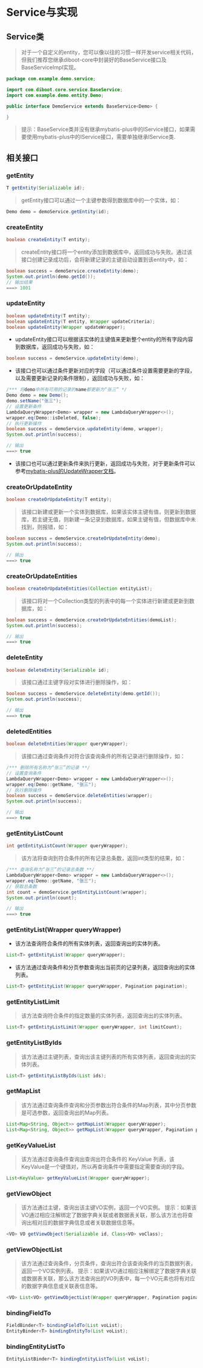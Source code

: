 # Service与实现

## Service类

> 对于一个自定义的entity，您可以像以往的习惯一样开发service相关代码，但我们推荐您继承diboot-core中封装好的BaseService接口及BaseServiceImpl实现。

```java
package com.example.demo.service;

import com.diboot.core.service.BaseService;
import com.example.demo.entity.Demo;

public interface DemoService extends BaseService<Demo> {

}
```

> 提示：BaseService类并没有继承mybatis-plus中的IService接口，如果需要使用mybatis-plus中的IService接口，需要单独继承IService类.

## 相关接口

### getEntity
```java
T getEntity(Serializable id);
```
> getEntity接口可以通过一个主键参数得到数据库中的一个实体，如：
```java
Demo demo = demoService.getEntity(id);
```

### createEntity
```java
boolean createEntity(T entity);
```
> createEntity接口将一个entity添加到数据库中，返回成功与失败。通过该接口创建记录成功后，会将新建记录的主键自动设置到该entity中，如：

```java
boolean success = demoService.createEntity(demo);
System.out.println(demo.getId());
// 输出结果
===> 1001
```

### updateEntity
```java
boolean updateEntity(T entity);
boolean updateEntity(T entity, Wrapper updateCriteria);
boolean updateEntity(Wrapper updateWrapper);
```
* updateEntity接口可以根据该实体的主键值来更新整个entity的所有字段内容到数据库，返回成功与失败，如：
```java
boolean success = demoService.updateEntity(demo);
```

* 该接口也可以通过条件更新对应的字段（可以通过条件设置需要更新的字段，以及需要更新记录的条件限制），返回成功与失败，如：
```java
/*** 将demo中所有可用的记录的name都更新为“张三” */
Demo demo = new Demo();
demo.setName("张三");
// 设置更新条件
LambdaQueryWrapper<Demo> wrapper = new LambdaQueryWrapper<>();
wrapper.eq(Demo::isDeleted, false);
// 执行更新操作
boolean success = demoService.updateEntity(demo, wrapper);
System.out.println(success);

// 输出
===> true
```

* 该接口也可以通过更新条件来执行更新，返回成功与失败，对于更新条件可以参考[mybatis-plus的UpdateWrapper文档](https://mybatis.plus/guide/wrapper.html#updatewrapper)。

### createOrUpdateEntity
```java
boolean createOrUpdateEntity(T entity);
```
> 该接口新建或更新一个实体到数据库，如果该实体主键有值，则更新到数据库，若主键无值，则新建一条记录到数据库，如果主键有值，但数据库中未找到，则报错，如：
```java
boolean success = demoService.createOrUpdateEntity(demo);
System.out.println(success);

// 输出
===> true
```

### createOrUpdateEntities
```java
boolean createOrUpdateEntities(Collection entityList);
```
> 该接口将对一个Collection类型的列表中的每一个实体进行新建或更新到数据库，如：
```java
boolean success = demoService.createOrUpdateEntities(demoList);
System.out.println(success);

// 输出
===> true
```

### deleteEntity
```java
boolean deleteEntity(Serializable id);
```
> 该接口通过主键字段对实体进行删除操作，如：
```java
boolean success = demoService.deleteEntity(demo.getId());
System.out.println(success);

// 输出
===> true
```

### deletedEntities
```java
boolean deleteEntities(Wrapper queryWrapper);
```
> 该接口通过查询条件对符合该查询条件的所有记录进行删除操作，如：
```java
/*** 删除所有名称为“张三”的记录 **/
// 设置查询条件
LambdaQueryWrapper<Demo> wrapper = new LambdaQueryWrapper<>();
wrapper.eq(Demo::getName, "张三");
// 执行删除操作
boolean success = demoService.deleteEntities(wrapper);
System.out.println(success);

// 输出
===> true
```

### getEntityListCount
```java
int getEntityListCount(Wrapper queryWrapper);
```
> 该方法将查询到符合条件的所有记录总条数，返回int类型的结果，如：
```java
/*** 查询名称为“张三”的记录总条数 **/
LambdaQueryWrapper<Demo> wrapper = new LambdaQueryWrapper<>();
wrapper.eq(Demo::getName, "张三");
// 获取总条数
int count = demoService.getEntityListCount(wrapper);
System.out.println(count);

// 输出
===> true
```

### getEntityList(Wrapper queryWrapper)
* 该方法查询符合条件的所有实体列表，返回查询出的实体列表。
```java
List<T> getEntityList(Wrapper queryWrapper);
```

* 该方法通过查询条件和分页参数查询出当前页的记录列表，返回查询出的实体列表。
```java
List<T> getEntityList(Wrapper queryWrapper, Pagination pagination);
```

### getEntityListLimit
> 该方法查询符合条件的指定数量的实体列表，返回查询出的实体列表。
```java
List<T> getEntityListLimit(Wrapper queryWrapper, int limitCount);
```

### getEntityListByIds
> 该方法通过主键列表，查询出该主键列表的所有实体列表，返回查询出的实体列表。
```java
List<T> getEntityListByIds(List ids);
```

### getMapList
> 该方法通过查询条件查询和分页参数出符合条件的Map列表，其中分页参数是可选参数，返回查询出的Map列表。
```java
List<Map<String, Object>> getMapList(Wrapper queryWrapper);
List<Map<String, Object>> getMapList(Wrapper queryWrapper, Pagination pagination);
```

### getKeyValueList
> 该方法通过查询条件查询出查询出符合条件的 KeyValue 列表，该KeyValue是一个键值对，所以再查询条件中需要指定需要查询的字段。
```java
List<KeyValue> getKeyValueList(Wrapper queryWrapper);
```

### getViewObject
> 该方法通过主键，查询出该主键VO实例，返回一个VO实例。
提示：如果该VO通过相应注解绑定了数据字典关联或者数据表关联，那么该方法也将查询出相对应的数据字典信息或者关联数据信息等。
```java
<VO> VO getViewObject(Serializable id, Class<VO> voClass);
```

### getViewObjectList
> 该方法通过查询条件，分页条件，查询出符合该查询条件的当页数据列表，返回一个VO实例列表。
提示：如果该VO通过相应注解绑定了数据字典关联或数据表关联，那么该方法查询出的VO列表中，每一个VO元素也将有对应的数据字典信息或关联表信息等。
```java
<VO> List<VO> getViewObjectList(Wrapper queryWrapper, Pagination pagination, Class<VO> voClass);
```
### bindingFieldTo

```java
FieldBinder<T> bindingFieldTo(List voList);
EntityBinder<T> bindingEntityTo(List voList);
```

### bindingEntityListTo
```java
EntityListBinder<T> bindingEntityListTo(List voList);
```